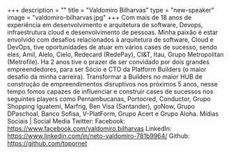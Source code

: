 +++
description = ""
title = "Valdomiro Bilharvas"
type = "new-speaker"
image = "valdomiro-bilharvas.jpg"
+++
Com mais de 18 anos de experiência em desenvolvimento e arquitetura de software, Devops, infraestrutura cloud e desenvolvimento de pessoas.
Minha paixão é estar envolvido com desafios relacionados à arquitetura de software, Cloud e DevOps, tive oportunidades de atuar em vários cases de sucesso, sendo eles, Amil, Alelo, Cielo, Redecard (RedePay), CI&T, Itau, Grupo Metropolitan (Metrofile).
Ha 2 anos tive o prazer de ser convidado por dois grandes empreendedores, para ser Sócio e CTO da Platform Builders (o maior desafio da minha carreira). Transformar a Builders no maior HUB de construção de empreendimentos disruptivos nos próximos 5 anos, nesse tempo fomos capazes de influenciar e construir cases de sucessos nos seguintes players como Pernambucanas, Portocred, Conductor, Grupo Shopping Iguatemi, Marfrig, Ben Visa (Santander), goNow, Grupo DPaschoal, Banco Sofisa, V-PlatForm, Grupo Acert e Grupo Aloha.
Mídias Sociais | Social Media Twitter: Facebook: https://www.facebook.com/valdomiro.bilharvas LinkedIn: https://www.linkedin.com/in/neto-valdomiro-781b9964/ Github: https://github.com/topornet
